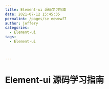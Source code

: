 ```yaml
---
title: Element-ui 源码学习指南
date: 2021-07-12 15:45:35
permalink: /pages/se eewewf7
author: jeffery
categories: 
  - Element-ui
tags: 
  - Element-ui



---
```


# Element-ui 源码学习指南

